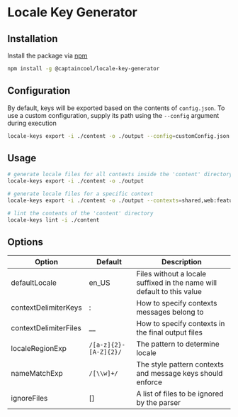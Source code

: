 # Locale Key Generator

## Installation

Install the package via [npm](https://www.npmjs.com/)

```bash
npm install -g @captaincool/locale-key-generator
```

## Configuration

By default, keys will be exported based on the contents of `config.json`. To use a custom configuration, supply its path using the `--config` argument during execution

```bash
locale-keys export -i ./content -o ./output --config=customConfig.json
```

## Usage

```bash
# generate locale files for all contexts inside the 'content' directory and output them to 'output'
locale-keys export -i ./content -o ./output

# generate locale files for a specific context
locale-keys export -i ./content -o ./output --contexts=shared,web:feature

# lint the contents of the 'content' directory
locale-keys lint -i ./content
```

## Options

| Option                | Default               | Description                                                            |
| --------------------- | --------------------- | ---------------------------------------------------------------------- |
| defaultLocale         | en_US                 | Files without a locale suffixed in the name will default to this value |
| contextDelimiterKeys  | :                     | How to specify contexts messages belong to                             |
| contextDelimiterFiles | \_\_                  | How to specify contexts in the final output files                      |
| localeRegionExp       | `/[a-z]{2}-[A-Z]{2}/` | The pattern to determine locale                                        |
| nameMatchExp          | `/[\\w]+/`            | The style pattern contexts and message keys should enforce             |
| ignoreFiles           | []                    | A list of files to be ignored by the parser                            |
